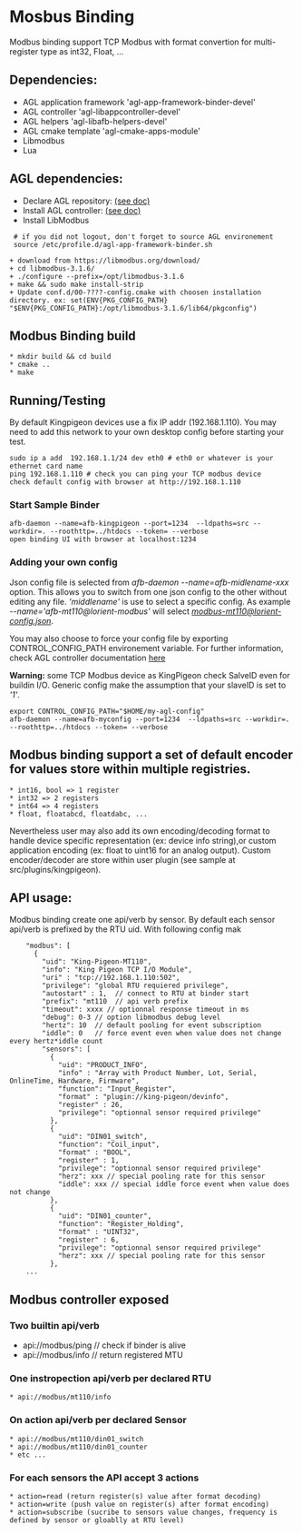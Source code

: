 # Mosbus Binding

Modbus binding support TCP Modbus with format convertion for multi-register type as int32, Float, ...

## Dependencies:
 * AGL application framework 'agl-app-framework-binder-devel'
 * AGL controller 'agl-libappcontroller-devel'
 * AGL helpers 'agl-libafb-helpers-devel'
 * AGL cmake template 'agl-cmake-apps-module'
 * Libmodbus
 * Lua

## AGL dependencies:
 * Declare AGL repository: [(see doc)](https://docs.automotivelinux.org/docs/en/guppy/devguides/reference/2-download-packages.html#install-the-repository)
 * Install AGL controller: [(see doc)](https://docs.automotivelinux.org/docs/en/guppy/devguides/reference/ctrler/controller.html)
 * Install LibModbus

 ```
  # if you did not logout, don't forget to source AGL environement
  source /etc/profile.d/agl-app-framework-binder.sh
 ```

    + download from https://libmodbus.org/download/
    + cd libmodbus-3.1.6/
    + ./configure --prefix=/opt/libmodbus-3.1.6
    + make && sudo make install-strip
    + Update conf.d/00-????-config.cmake with choosen installation directory. ex: set(ENV{PKG_CONFIG_PATH} "$ENV{PKG_CONFIG_PATH}:/opt/libmodbus-3.1.6/lib64/pkgconfig")

## Modbus Binding build
    * mkdir build && cd build
    * cmake ..
    * make

## Running/Testing

By default Kingpigeon devices use a fix IP addr (192.168.1.110). You may need to add this network to your own desktop config before starting your test.
```
sudo ip a add  192.168.1.1/24 dev eth0 # eth0 or whatever is your ethernet card name
ping 192.168.1.110 # check you can ping your TCP modbus device
check default config with browser at http://192.168.1.110
```

### Start Sample Binder
```
afb-daemon --name=afb-kingpigeon --port=1234  --ldpaths=src --workdir=. --roothttp=../htdocs --token= --verbose
open binding UI with browser at localhost:1234
```

### Adding your own config

Json config file is selected from *afb-daemon --name=afb-midlename-xxx* option. This allows you to switch from one json config to the other without editing any file. *'middlename'* is use to select a specific config. As example *--name='afb-mt110@lorient-modbus'* will select *modbus-mt110@lorient-config.json*.

You may also choose to force your config file by exporting CONTROL_CONFIG_PATH environement variable. For further information, check AGL controller documentation [here](https://docs.automotivelinux.org/docs/en/guppy/devguides/reference/ctrler/controllerConfig.html)

**Warning:** some TCP Modbus device as KingPigeon check SalveID even for buildin I/O. Generic config make the assumption that your slaveID is set to *'1'*. 

 
```
export CONTROL_CONFIG_PATH="$HOME/my-agl-config"
afb-daemon --name=afb-myconfig --port=1234  --ldpaths=src --workdir=. --roothttp=../htdocs --token= --verbose
```


## Modbus binding support a set of default encoder for values store within multiple registries. 

    * int16, bool => 1 register 
    * int32 => 2 registers
    * int64 => 4 registers
    * float, floatabcd, floatdabc, ...

Nevertheless user may also add its own encoding/decoding format to handle device specific representation (ex: device info string),or custom application encoding (ex: float to uint16 for an analog output). Custom encoder/decoder are store within user plugin (see sample at src/plugins/kingpigeon).

## API usage:

Modbus binding create one api/verb by sensor. By default each sensor api/verb is prefixed by the RTU uid. With following config mak
```
    "modbus": [
      {
        "uid": "King-Pigeon-MT110",
        "info": "King Pigeon TCP I/O Module",
        "uri" : "tcp://192.168.1.110:502",
        "privilege": "global RTU requiered privilege",
        "autostart" : 1,  // connect to RTU at binder start
        "prefix": "mt110  // api verb prefix 
        "timeout": xxxx // optionnal response timeout in ms
        "debug": 0-3 // option libmodbus debug level
        "hertz": 10  // default pooling for event subscription 
        "iddle": 0   // force event even when value does not change every hertz*iddle count
        "sensors": [
          {
            "uid": "PRODUCT_INFO",
            "info" : "Array with Product Number, Lot, Serial, OnlineTime, Hardware, Firmware",
            "function": "Input_Register",
            "format" : "plugin://king-pigeon/devinfo",
            "register" : 26,
            "privilege": "optionnal sensor required privilege"
          },
          {
            "uid": "DIN01_switch",
            "function": "Coil_input",
            "format" : "BOOL",
            "register" : 1,
            "privilege": "optionnal sensor required privilege"
            "herz": xxx // special pooling rate for this sensor 
            "iddle": xxx // special iddle force event when value does not change 
          },
          {
            "uid": "DIN01_counter",
            "function": "Register_Holding",
            "format" : "UINT32",
            "register" : 6,
            "privilege": "optionnal sensor required privilege"
            "herz": xxx // special pooling rate for this sensor 
          },
    ...      
```

## Modbus controller exposed

### Two builtin api/verb 

  * api://modbus/ping // check if binder is alive
  * api://modbus/info // return registered MTU

### One instropection api/verb per declared RTU
    * api://modbus/mt110/info

### On action api/verb per declared Sensor    
    * api://modbus/mt110/din01_switch
    * api://modbus/mt110/din01_counter
    * etc ...

### For each sensors the API accept 3 actions
    * action=read (return register(s) value after format decoding)
    * action=write (push value on register(s) after format encoding)
    * action=subscribe (sucribe to sensors value changes, frequency is defined by sensor or gloablly at RTU level)

